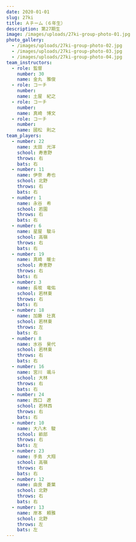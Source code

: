 ```yaml
---
date: 2020-01-01
slug: 27ki
title: Ａチーム（６年生）
description: 第27期生
image: /images/uploads/27ki-group-photo-01.jpg
photo_gallery:
  - /images/uploads/27ki-group-photo-02.jpg
  - /images/uploads/27ki-group-photo-03.jpg
  - /images/uploads/27ki-group-photo-04.jpg
team_instructors:
  - role: 監督
    number: 30
    name: 金丸　雅俊
  - role: コーチ
    number:
    name: 土屋　紀之
  - role: コーチ
    number:
    name: 真崎　博文
  - role: コーチ
    number:
    name: 國松　則之
team_players:
  - number: 22
    name: 太田　光洋
    school: 寿恵野
    throws: 右
    bats: 右
  - number: 11
    name: 伊奈　寿也
    school: 北野
    throws: 右
    bats: 右
  - number: 1
    name: 永谷　希
    school: 若園
    throws: 右
    bats: 右
  - number: 6
    name: 星屋　駿斗
    school: 高嶺
    throws: 右
    bats: 右
  - number: 19
    name: 真崎　暖士
    school: 寿恵野
    throws: 右
    bats: 右
  - number: 3
    name: 長坂　竜佑
    school: 若林東
    throws: 右
    bats: 右
  - number: 18
    name: 加藤　壮真
    school: 若林東
    throws: 左
    bats: 右
  - number: 8
    name: 水谷　昊代
    school: 若林東
    throws: 右
    bats: 右
  - number: 16
    name: 宮川　颯斗
    school: 大林
    throws: 右
    bats: 右
  - number: 24
    name: 西口　遼
    school: 若林西
    throws: 右
    bats: 右
  - number: 10
    name: 大八木　駿
    school: 畝部
    throws: 右
    bats: 左
  - number: 23
    name: 手島　大翔
    school: 高嶺
    throws: 右
    bats: 右
  - number: 12
    name: 由良　蒼葉
    school: 北野
    throws: 右
    bats: 右
  - number: 13
    name: 岸本　頼雅
    school: 北野
    throws: 左
    bats: 左
---
```

